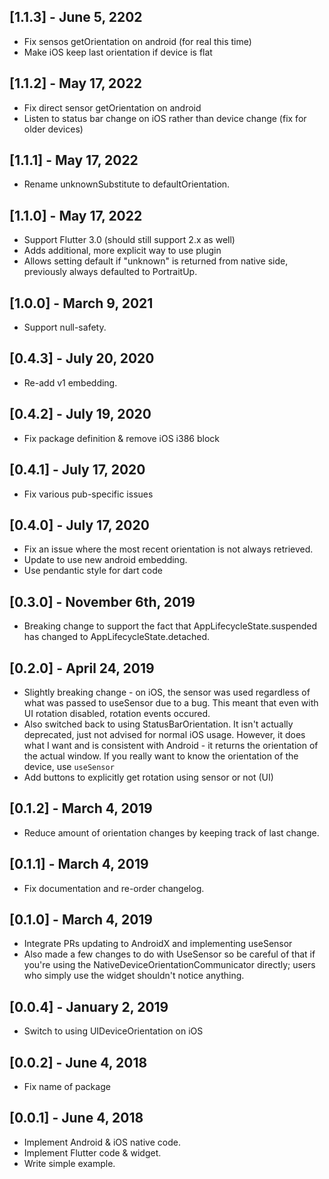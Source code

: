 ## [1.1.3] - June 5, 2202

* Fix sensos getOrientation on android (for real this time)
* Make iOS keep last orientation if device is flat

## [1.1.2] - May 17, 2022

* Fix direct sensor getOrientation on android
* Listen to status bar change on iOS rather than device change (fix for older devices)

## [1.1.1] - May 17, 2022

* Rename unknownSubstitute to defaultOrientation.

## [1.1.0] - May 17, 2022

* Support Flutter 3.0 (should still support 2.x as well)
* Adds additional, more explicit way to use plugin
* Allows setting default if "unknown" is returned from native
  side, previously always defaulted to PortraitUp.

## [1.0.0] - March 9, 2021

* Support null-safety.

## [0.4.3] - July 20, 2020

* Re-add v1 embedding.

## [0.4.2] - July 19, 2020

* Fix package definition & remove iOS i386 block

## [0.4.1] - July 17, 2020

* Fix various pub-specific issues

## [0.4.0] - July 17, 2020

* Fix an issue where the most recent orientation is not always retrieved.
* Update to use new android embedding.
* Use pendantic style for dart code

## [0.3.0] - November 6th, 2019

* Breaking change to support the fact that AppLifecycleState.suspended has changed
  to AppLifecycleState.detached.

## [0.2.0] - April 24, 2019

* Slightly breaking change - on iOS, the sensor was used regardless of what was
  passed to useSensor due to a bug. This meant that even with UI rotation disabled,
  rotation events occured.
* Also switched back to using StatusBarOrientation. It isn't actually deprecated, just
  not advised for normal iOS usage. However, it does what I want and is consistent with
  Android - it returns the orientation of the actual window. If you really want to know
  the orientation of the device, use `useSensor`
* Add buttons to explicitly get rotation using sensor or not (UI)

## [0.1.2] - March 4, 2019

* Reduce amount of orientation changes by keeping track of last change.

## [0.1.1] - March 4, 2019

* Fix documentation and re-order changelog.

## [0.1.0] - March 4, 2019

* Integrate PRs updating to AndroidX and implementing useSensor
* Also made a few changes to do with UseSensor so be careful of that
if you're using the NativeDeviceOrientationCommunicator directly; users
who simply use the widget shouldn't notice anything.

## [0.0.4] - January 2, 2019

* Switch to using UIDeviceOrientation on iOS

## [0.0.2] - June 4, 2018

* Fix name of package

## [0.0.1] - June 4, 2018

* Implement Android & iOS native code.
* Implement Flutter code & widget.
* Write simple example.